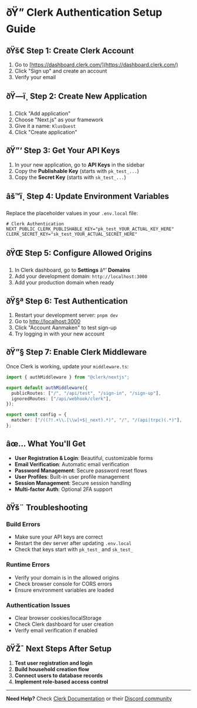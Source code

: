 ﻿# ðŸ” Clerk Authentication Setup Guide

## ðŸš€ **Step 1: Create Clerk Account**

1. Go to [https://dashboard.clerk.com/](https://dashboard.clerk.com/)
2. Click "Sign up" and create an account
3. Verify your email

## ðŸ—ï¸ **Step 2: Create New Application**

1. Click "Add application"
2. Choose "Next.js" as your framework
3. Give it a name: `KlusQuest`
4. Click "Create application"

## ðŸ”‘ **Step 3: Get Your API Keys**

1. In your new application, go to **API Keys** in the sidebar
2. Copy the **Publishable Key** (starts with `pk_test_...`)
3. Copy the **Secret Key** (starts with `sk_test_...`)

## âš™ï¸ **Step 4: Update Environment Variables**

Replace the placeholder values in your `.env.local` file:

```env
# Clerk Authentication
NEXT_PUBLIC_CLERK_PUBLISHABLE_KEY="pk_test_YOUR_ACTUAL_KEY_HERE"
CLERK_SECRET_KEY="sk_test_YOUR_ACTUAL_SECRET_HERE"
```

## ðŸŒ **Step 5: Configure Allowed Origins**

1. In Clerk dashboard, go to **Settings** â†’ **Domains**
2. Add your development domain: `http://localhost:3000`
3. Add your production domain when ready

## ðŸ§ª **Step 6: Test Authentication**

1. Restart your development server: `pnpm dev`
2. Go to [http://localhost:3000](http://localhost:3000)
3. Click "Account Aanmaken" to test sign-up
4. Try logging in with your new account

## ðŸ”§ **Step 7: Enable Clerk Middleware**

Once Clerk is working, update your `middleware.ts`:

```typescript
import { authMiddleware } from "@clerk/nextjs";

export default authMiddleware({
  publicRoutes: ["/", "/api/test", "/sign-in", "/sign-up"],
  ignoredRoutes: ["/api/webhook/clerk"],
});

export const config = {
  matcher: ["/((?!.+\\.[\\w]+$|_next).*)", "/", "/(api|trpc)(.*)"],
};
```

## âœ… **What You'll Get**

- **User Registration & Login**: Beautiful, customizable forms
- **Email Verification**: Automatic email verification
- **Password Management**: Secure password reset flows
- **User Profiles**: Built-in user profile management
- **Session Management**: Secure session handling
- **Multi-factor Auth**: Optional 2FA support

## ðŸš¨ **Troubleshooting**

### **Build Errors**
- Make sure your API keys are correct
- Restart the dev server after updating `.env.local`
- Check that keys start with `pk_test_` and `sk_test_`

### **Runtime Errors**
- Verify your domain is in the allowed origins
- Check browser console for CORS errors
- Ensure environment variables are loaded

### **Authentication Issues**
- Clear browser cookies/localStorage
- Check Clerk dashboard for user creation
- Verify email verification if enabled

## ðŸŽ¯ **Next Steps After Setup**

1. **Test user registration and login**
2. **Build household creation flow**
3. **Connect users to database records**
4. **Implement role-based access control**

---

**Need Help?** Check [Clerk Documentation](https://clerk.com/docs) or their [Discord community](https://discord.gg/clerk) 
